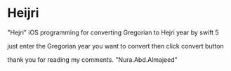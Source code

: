 # Heijri
"Hejri" iOS programming for converting Gregorian to Hejri year by swift 5

just enter  the Gregorian year you want to convert then click convert button

thank you for reading my comments. "Nura.Abd.Almajeed"
